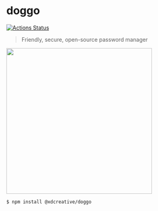 # doggo
[![Actions Status](https://github.com/wswoodruff/doggo/workflows/code%20push%20test%20runner/badge.svg)](https://github.com/wswoodruff/doggo/actions)
> Friendly, secure, open-source password manager
<img width=380 src="https://swervy.io/code/doggo-lock" />

```bash
$ npm install @xdcreative/doggo
```

